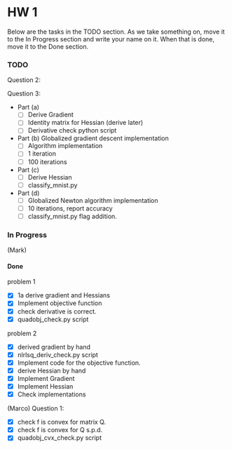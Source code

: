 # HW 1

Below are the tasks in the TODO section. As we take something on, move it to the In Progress section and write your name on it. When that is done, move it to the Done section.

### TODO 

Question 2: 




Question 3: 

- Part (a)
    - [ ] Derive Gradient
    - [ ] Identity matrix for Hessian (derive later)
    - [ ] Derivative check python script

-  Part (b) Globalized gradient descent implementation
    - [ ] Algorithm implementation
    - [ ] 1 iteration
    - [ ] 100 iterations

- Part (c)
    - [ ] Derive Hessian
    - [ ] classify_mnist.py

- Part (d) 
    - [ ] Globalized Newton algorithm implementation
    - [ ] 10 iterations, report accuracy
    - [ ] classify_mnist.py flag addition.
### In Progress

(Mark)

#### Done 
problem 1
- [x] 1a derive gradient and Hessians
- [x] Implement objective function
- [x] check derivative is correct.
- [x] quadobj_check.py script

problem 2
- [x] derived gradient by hand
- [x] nlrlsq_deriv_check.py script
- [x] Implement code for the objective function.
- [x] derive Hessian by hand
- [x] Implement Gradient
- [x]  Implement Hessian
- [x] Check implementations

(Marco)
Question 1:

- [x] check f is convex for matrix Q.
- [x] check f is convex for Q s.p.d.
- [x] quadobj_cvx_check.py script
